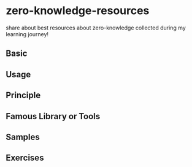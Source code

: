 # zero-knowledge-resources
share about best resources about zero-knowledge collected during my learning journey!

## Basic

## Usage

## Principle

## Famous Library or Tools

## Samples

## Exercises
